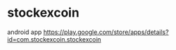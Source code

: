 # stockexcoin
android app
https://play.google.com/store/apps/details?id=com.stockexcoin.stockexcoin
